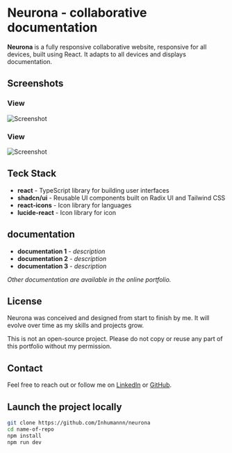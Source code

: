 # Neurona - collaborative documentation

**Neurona** is a fully responsive collaborative website, responsive for all devices, built using React. It adapts to all devices and displays documentation.

## Screenshots

### View

![Screenshot]()

### View

![Screenshot]()

## Teck Stack

- **react** - TypeScript library for building user interfaces
- **shadcn/ui** - Reusable UI components built on Radix UI and Tailwind CSS
- **react-icons** - Icon library for languages
- **lucide-react** - Icon library for icon

## documentation

- **documentation 1** - _description_
- **documentation 2** - _description_
- **documentation 3** - _description_

_Other documentation are available in the online portfolio._

## License

Neurona was conceived and designed from start to finish by me.
It will evolve over time as my skills and projects grow.

This is not an open-source project. Please do not copy or reuse any part of this portfolio without my permission.

## Contact

Feel free to reach out or follow me on [LinkedIn](https://www.linkedin.com/in/thomas-pena-bermond/) or [GitHub](https://github.com/Inhumannn).

## Launch the project locally

```bash
git clone https://github.com/Inhumannn/neurona
cd name-of-repo
npm install
npm run dev
```

